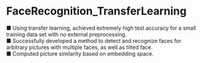 # FaceRecognition_TransferLearning         

■ Using transfer learning, achieved extremely high test accuracy for a small training data set with no external preprocessing.       
■ Successfully developed a method to detect and recognize faces for arbitrary pictures with multiple faces, as well as tilted face.                
■ Computed picture similarity based on embedding space.              
